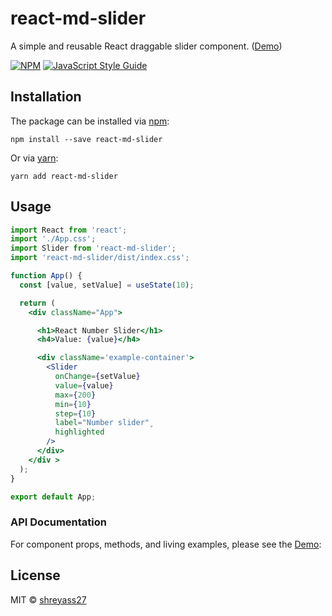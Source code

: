# react-md-slider

A simple and reusable React draggable slider component. ([Demo](https://react-md-slider-ss.netlify.app/))

[![NPM](https://img.shields.io/npm/v/react-md-slider.svg)](https://www.npmjs.com/package/react-md-slider) [![JavaScript Style Guide](https://img.shields.io/badge/code_style-standard-brightgreen.svg)](https://standardjs.com)


## Installation

The package can be installed via [npm](https://github.com/npm/cli):

```
npm install --save react-md-slider
```

Or via [yarn](https://github.com/yarnpkg/yarn):

```
yarn add react-md-slider
```

## Usage

```jsx
import React from 'react';
import './App.css';
import Slider from 'react-md-slider';
import 'react-md-slider/dist/index.css';

function App() {
  const [value, setValue] = useState(10);

  return (
    <div className="App">

      <h1>React Number Slider</h1>
      <h4>Value: {value}</h4>

      <div className='example-container'>
        <Slider
          onChange={setValue}
          value={value}
          max={200}
          min={10}
          step={10}
          label="Number slider"¸
          highlighted
        />
      </div>
    </div >
  );
}

export default App;

```
### API Documentation

For component props, methods, and living examples, please see the [Demo](https://react-md-slider-ss.netlify.app/):

## License

MIT © [shreyass27](https://github.com/shreyass27)

